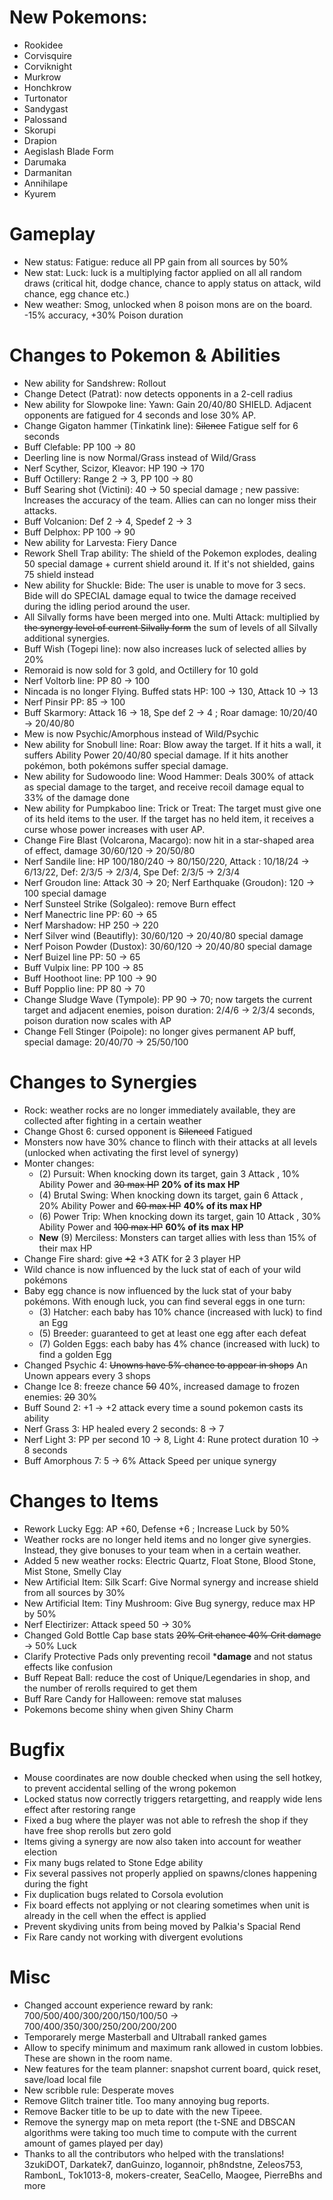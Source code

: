 # New Pokemons:

- Rookidee
- Corvisquire
- Corviknight
- Murkrow
- Honchkrow
- Turtonator
- Sandygast
- Palossand
- Skorupi
- Drapion
- Aegislash Blade Form
- Darumaka
- Darmanitan
- Annihilape
- Kyurem

# Gameplay

- New status: Fatigue: reduce all PP gain from all sources by 50%
- New stat: Luck: luck is a multiplying factor applied on all all random draws (critical hit, dodge chance, chance to apply status on attack, wild chance, egg chance etc.)
- New weather: Smog, unlocked when 8 poison mons are on the board. -15% accuracy, +30% Poison duration

# Changes to Pokemon & Abilities

- New ability for Sandshrew: Rollout
- Change Detect (Patrat): now detects opponents in a 2-cell radius
- New ability for Slowpoke line: Yawn: Gain 20/40/80 SHIELD. Adjacent opponents are fatigued for 4 seconds and lose 30% AP.
- Change Gigaton hammer (Tinkatink line): ~~Silence~~ Fatigue self for 6 seconds
- Buff Clefable: PP 100 → 80
- Deerling line is now Normal/Grass instead of Wild/Grass
- Nerf Scyther, Scizor, Kleavor: HP 190 → 170
- Buff Octillery: Range 2 → 3, PP 100 → 80
- Buff Searing shot (Victini): 40 → 50 special damage ; new passive: Increases the accuracy of the team. Allies can can no longer miss their attacks.
- Buff Volcanion: Def 2 → 4, Spedef 2 → 3
- Buff Delphox: PP 100 → 90
- New ability for Larvesta: Fiery Dance
- Rework Shell Trap ability: The shield of the Pokemon explodes, dealing 50 special damage + current shield around it. If it's not shielded, gains 75 shield instead
- New ability for Shuckle: Bide: The user is unable to move for 3 secs. Bide will do SPECIAL damage equal to twice the damage received during the idling period around the user.
- All Silvally forms have been merged into one. Multi Attack: multiplied by ~~the synergy level of current Silvally form~~ the sum of levels of all Silvally additional synergies.
- Buff Wish (Togepi line): now also increases luck of selected allies by 20%
- Remoraid is now sold for 3 gold, and Octillery for 10 gold
- Nerf Voltorb line: PP 80 → 100
- Nincada is no longer Flying. Buffed stats HP: 100 → 130, Attack 10 → 13
- Nerf Pinsir PP: 85 → 100
- Buff Skarmory: Attack 16 → 18, Spe def 2 → 4 ; Roar damage: 10/20/40 → 20/40/80
- Mew is now Psychic/Amorphous instead of Wild/Psychic
- New ability for Snobull line: Roar: Blow away the target. If it hits a wall, it suffers Ability Power 20/40/80 special damage. If it hits another pokémon, both pokémons suffer special damage.
- New ability for Sudowoodo line: Wood Hammer: Deals 300% of attack as special damage to the target, and receive recoil damage equal to 33% of the damage done
- New ability for Pumpkaboo line: Trick or Treat: The target must give one of its held items to the user. If the target has no held item, it receives a curse whose power increases with user AP.
- Change Fire Blast (Volcarona, Macargo): now hit in a star-shaped area of effect, damage 30/60/120 → 20/50/80
- Nerf Sandile line: HP 100/180/240 → 80/150/220, Attack : 10/18/24 → 6/13/22, Def: 2/3/5 → 2/3/4, Spe Def: 2/3/5 → 2/3/4
- Nerf Groudon line: Attack 30 → 20; Nerf Earthquake (Groudon): 120 → 100 special damage
- Nerf Sunsteel Strike (Solgaleo): remove Burn effect
- Nerf Manectric line PP: 60 → 65
- Nerf Marshadow: HP 250 → 220
- Nerf Silver wind (Beautifly): 30/60/120 → 20/40/80 special damage
- Nerf Poison Powder (Dustox): 30/60/120 → 20/40/80 special damage
- Nerf Buizel line PP: 50 → 65
- Buff Vulpix line: PP 100 → 85
- Buff Hoothoot line: PP 100 → 90
- Buff Popplio line: PP 80 → 70
- Change Sludge Wave (Tympole): PP 90 → 70; now targets the current target and adjacent enemies, poison duration: 2/4/6 → 2/3/4 seconds, poison duration now scales with AP
- Change Fell Stinger (Poipole): no longer gives permanent AP buff, special damage: 20/40/70 → 25/50/100

# Changes to Synergies

- Rock: weather rocks are no longer immediately available, they are collected after fighting in a certain weather
- Change Ghost 6: cursed opponent is ~~Silenced~~ Fatigued
- Monsters now have 30% chance to flinch with their attacks at all levels (unlocked when activating the first level of synergy)
- Monter changes:
    - (2) Pursuit: When knocking down its target, gain 3 Attack , 10% Ability Power and ~~30 max HP~~ **20% of its max HP**
    - (4) Brutal Swing: When knocking down its target, gain 6 Attack , 20% Ability Power and ~~60 max HP~~ **40% of its max HP**
    - (6) Power Trip:  When knocking down its target, gain 10 Attack , 30% Ability Power and ~~100 max HP~~ **60% of its max HP**
    - **New** (9) Merciless: Monsters can target allies with less than 15% of their max HP
- Change Fire shard: give ~~+2~~ +3 ATK for ~~2~~ 3 player HP
- Wild chance is now influenced by the luck stat of each of your wild pokémons
- Baby egg chance is now influenced by the luck stat of your baby pokémons. With enough luck, you can find several eggs in one turn:
    - (3) Hatcher: each baby has 10% chance (increased with luck) to find an Egg 
    - (5) Breeder: guaranteed to get at least one egg after each defeat
    - (7) Golden Eggs: each baby has 4% chance (increased with luck) to find a golden Egg 
- Changed Psychic 4: ~~Unowns have 5% chance to appear in shops~~ An Unown appears every 3 shops
- Change Ice 8: freeze chance ~~50~~ 40%, increased damage to frozen enemies: ~~20~~ 30%
- Buff Sound 2: +1 → +2 attack every time a sound pokemon casts its ability
- Nerf Grass 3: HP healed every 2 seconds: 8 → 7
- Nerf Light 3: PP per second 10 → 8, Light 4: Rune protect duration 10 → 8 seconds
- Buff Amorphous 7: 5 → 6% Attack Speed per unique synergy

# Changes to Items

- Rework Lucky Egg: AP +60, Defense +6 ; Increase Luck by 50%
- Weather rocks are no longer held items and no longer give synergies. Instead, they give bonuses to your team when in a certain weather.
- Added 5 new weather rocks: Electric Quartz, Float Stone, Blood Stone, Mist Stone, Smelly Clay
- New Artificial Item: Silk Scarf: Give Normal synergy and increase shield from all sources by 30%
- New Artificial Item: Tiny Mushroom: Give Bug synergy, reduce max HP by 50%
- Nerf Electirizer: Attack speed 50 → 30%
- Changed Gold Bottle Cap base stats ~~20% Crit chance 40% Crit damage~~ → 50% Luck
- Clarify Protective Pads only preventing recoil ***damage** and not status effects like confusion
- Buff Repeat Ball: reduce the cost of Unique/Legendaries in shop, and the number of rerolls required to get them
- Buff Rare Candy for Halloween: remove stat maluses
- Pokemons become shiny when given Shiny Charm

# Bugfix

- Mouse coordinates are now double checked when using the sell hotkey, to prevent accidental selling of the wrong pokemon
- Locked status now correctly triggers retargetting, and reapply wide lens effect after restoring range
- Fixed a bug where the player was not able to refresh the shop if they have free shop rerolls but zero gold
- Items giving a synergy are now also taken into account for weather election
- Fix many bugs related to Stone Edge ability
- Fix several passives not properly applied on spawns/clones happening during the fight
- Fix duplication bugs related to Corsola evolution
- Fix board effects not applying or not clearing sometimes when unit is already in the cell when the effect is applied
- Prevent skydiving units from being moved by Palkia's Spacial Rend
- Fix Rare candy not working with divergent evolutions

# Misc

- Changed account experience reward by rank: 700/500/400/300/200/150/100/50 → 700/400/350/300/250/200/200/200
- Temporarely merge Masterball and Ultraball ranked games
- Allow to specify minimum and maximum rank allowed in custom lobbies. These are shown in the room name.
- New features for the team planner: snapshot current board, quick reset, save/load local file
- New scribble rule: Desperate moves
- Remove Glitch trainer title. Too many annoying bug reports.
- Remove Backer title to be up to date with the new Tipeee.
- Remove the synergy map on meta report (the t-SNE and DBSCAN algorithms were taking too much time to compute with the current amount of games played per day)
- Thanks to all the contributors who helped with the translations! 3zukiDOT, Darkatek7, danGuinzo, logannoir, ph8ndstne, Zeleos753, RambonL, Tok1013-8, mokers-creater, SeaCello, Maogee, PierreBhs and more
